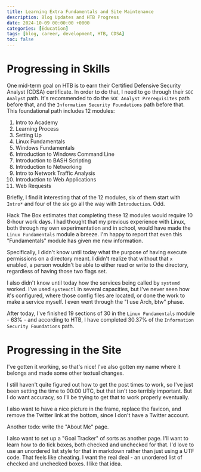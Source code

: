 ```yaml
---
title: Learning Extra Fundamentals and Site Maintenance
description: Blog Updates and HTB Progress
date: 2024-10-09 00:00:00 +0000
categories: [Education]
tags: [blog, career, development, HTB, CDSA]
toc: false
---
```

# Progressing in Skills

One mid-term goal on HTB is to earn their Certified Defensive Security Analyst (CDSA) certificate. In order to do that, I need to go through their `SOC Analyst` path. It's recommended to do the `SOC Analyst Prerequisites` path before that, and the `Information Security Foundations` path before that. This foundational path includes 12 modules:

1. Intro to Academy
1. Learning Process
1. Setting Up
1. Linux Fundamentals
1. Windows Fundamentals
1. Introduction to Windows Command Line
1. Introduction to BASH Scripting
1. Introduction to Networking
1. Intro to Network Traffic Analysis
1. Introduction to Web Applications
1. Web Requests

Briefly, I find it interesting that of the 12 modules, six of them start with `Intro*` and four of the six go all the way with `Introduction`. Odd.

Hack The Box estimates that completing these 12 modules would require 10 8-hour work days. I had thought that my previous experience with Linux, both through my own experimentation and in school, would have made the `Linux Fundamentals` module a breeze. I'm happy to report that even this "Fundamentals" module has given me new information.

Specifically, I didn't know until today what the purpose of having execute permissions on a directory meant. I didn't realize that without that `x` enabled, a person wouldn't be able to either read or write to the directory, regardless of having those two flags set.

I also didn't know until today how the services being called by `systemd` worked. I've used `systemctl` in several capacities, but I've never seen how it's configured, where those config files are located, or done the work to make a service myself. I even went through the "I use Arch, btw" phase. 

After today, I've finished 19 sections of 30 in the `Linux Fundamentals` module - 63% - and according to HTB, I have completed 30.37% of the `Information Security Foundations` path.

# Progressing in the Site

I've gotten it working, so that's nice! I've also gotten my name where it belongs and made some other textual changes.

I still haven't quite figured out how to get the post times to work, so I've just been setting the time to 00:00 UTC, but that isn't too terribly important. But I do want accuracy, so I'll be trying to get that to work properly eventually.

I also want to have a nice picture in the frame, replace the favicon, and remove the Twitter link at the bottom, since I don't have a Twitter account.

Another todo: write the "About Me" page.

I also want to set up a "Goal Tracker" of sorts as another page. I'll want to learn how to do tick boxes, both checked and unchecked for that. I'd love to use an unordered list style for that in markdown rather than just using a UTF code. That feels like cheating. I want the real deal - an unordered list of checked and unchecked boxes. I like that idea.
